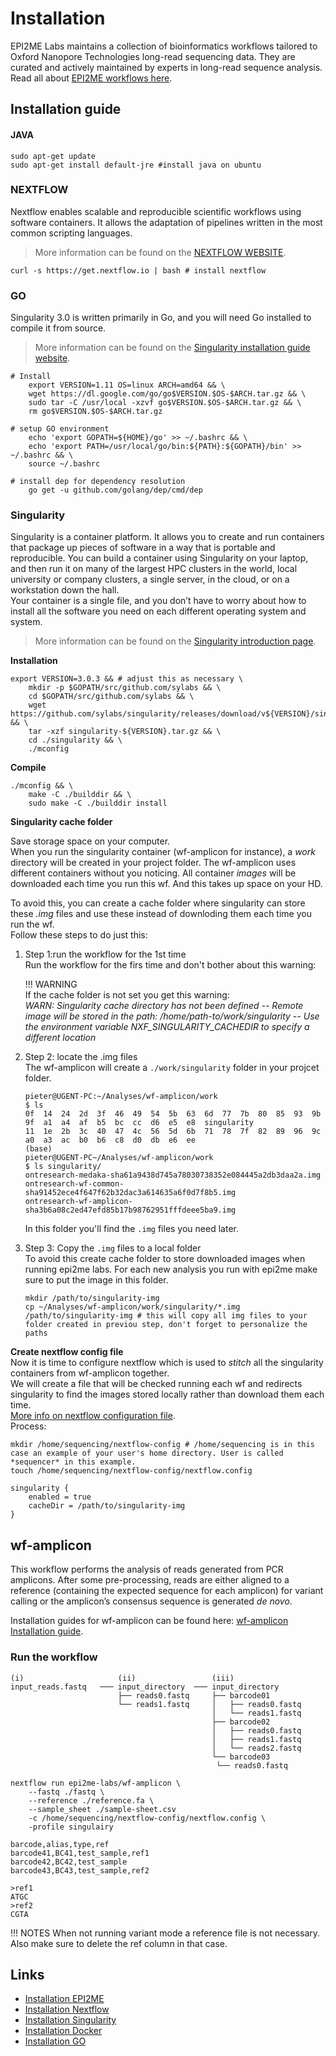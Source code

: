 # Installation  

EPI2ME Labs maintains a collection of bioinformatics workflows tailored to Oxford Nanopore Technologies long-read sequencing data. They are curated and actively maintained by experts in long-read sequence analysis.  
Read all about [EPI2ME workflows here](https://labs.epi2me.io/wfindex/).  
## Installation guide  
#### JAVA  
```shell
sudo apt-get update
sudo apt-get install default-jre #install java on ubuntu
```
### NEXTFLOW  
Nextflow enables scalable and reproducible scientific workflows using software containers. It allows the adaptation of pipelines written in the most common scripting languages.  
> More information can be found on the [NEXTFLOW WEBSITE](https://www.nextflow.io/).
```shell title="Download and install nextflow"
curl -s https://get.nextflow.io | bash # install nextflow
``` 
### GO  
Singularity 3.0 is written primarily in Go, and you will need Go installed to compile it from source.  
> More information can be found on the [Singularity installation guide website](https://docs.sylabs.io/guides/3.0/user-guide/quick_start.html#quick-installation-steps).  

```shell
# Install
	export VERSION=1.11 OS=linux ARCH=amd64 && \
	wget https://dl.google.com/go/go$VERSION.$OS-$ARCH.tar.gz && \
	sudo tar -C /usr/local -xzvf go$VERSION.$OS-$ARCH.tar.gz && \
	rm go$VERSION.$OS-$ARCH.tar.gz

# setup GO environment
	echo 'export GOPATH=${HOME}/go' >> ~/.bashrc && \
	echo 'export PATH=/usr/local/go/bin:${PATH}:${GOPATH}/bin' >> ~/.bashrc && \
	source ~/.bashrc
    
# install dep for dependency resolution
	go get -u github.com/golang/dep/cmd/dep
```
### Singularity  
Singularity is a container platform. It allows you to create and run containers that package up pieces of software in a way that is portable and reproducible. You can build a container using Singularity on your laptop, and then run it on many of the largest HPC clusters in the world, local university or company clusters, a single server, in the cloud, or on a workstation down the hall.  
Your container is a single file, and you don’t have to worry about how to install all the software you need on each different operating system and system.  
> More information can be found on the [Singularity introduction page](https://docs.sylabs.io/guides/3.5/user-guide/introduction.html).  

**Installation**
```shell
export VERSION=3.0.3 && # adjust this as necessary \
    mkdir -p $GOPATH/src/github.com/sylabs && \
    cd $GOPATH/src/github.com/sylabs && \
    wget https://github.com/sylabs/singularity/releases/download/v${VERSION}/singularity-${VERSION}.tar.gz && \
    tar -xzf singularity-${VERSION}.tar.gz && \
    cd ./singularity && \
    ./mconfig
```
**Compile**
```shell
./mconfig && \
    make -C ./builddir && \
    sudo make -C ./builddir install
```  
**Singularity cache folder**  

Save storage space on your computer.  
When you run the singularity container (wf-amplicon for instance), a *work* directory will be created in your project folder. The wf-amplicon uses different containers without you noticing. All container *images* will be downloaded each time you run this wf. And this takes up space on your HD. 

To avoid this, you can create a cache folder where singularity can store these *.img* files and use these instead of downloding them each time you run the wf.  
Follow these steps to do just this:  

1. Step 1:run the workflow for the 1st time  
	Run the workflow for the firs time and don't bother about this warning:

	!!! WARNING  
		If the cache folder is not set you get this warning:  
		*WARN: Singularity cache directory has not been defined -- Remote image will be stored in the path: /home/path-to/work/singularity -- Use the environment variable NXF_SINGULARITY_CACHEDIR to specify a different location*  

2. Step 2: locate the .img files  
	The wf-amplicon will create a `./work/singularity` folder in your projcet folder. 
	```shell
	pieter@UGENT-PC:~/Analyses/wf-amplicon/work
	$ ls
	0f  14  24  2d  3f  46  49  54  5b  63  6d  77  7b  80  85  93  9b  9f  a1  a4  af  b5  bc  cc  d6  e5  e8  singularity
	11  1e  2b  3c  40  47  4c  56  5d  6b  71  78  7f  82  89  96  9c  a0  a3  ac  b0  b6  c8  d0  db  e6  ee
	(base)
	pieter@UGENT-PC~/Analyses/wf-amplicon/work
	$ ls singularity/
	ontresearch-medaka-sha61a9438d745a78030738352e084445a2db3daa2a.img       ontresearch-wf-common-sha91452ece4f647f62b32dac3a614635a6f0d7f8b5.img
	ontresearch-wf-amplicon-sha3b6a08c2ed47efd85b17b98762951fffdeee5ba9.img
	```
	In this folder you'll find the `.img` files you need later.  

3. Step 3: Copy the `.img` files to a local folder  
	To avoid this create cache folder to store downloaded images when running epi2me labs. For each new analysis you run with epi2me make sure to put the image in this folder.  
	```shell
	mkdir /path/to/singularity-img
	cp ~/Analyses/wf-amplicon/work/singularity/*.img /path/to/singularity-img # this will copy all img files to your folder created in previou step, don't forget to personalize the paths  
	```
**Create nextflow config file**  
Now it is time to configure nextflow which is used to *stitch* all the singularity containers from wf-amplicon together.  
We will create a file that will be checked running each wf and redirects singularity to find the images stored locally rather than download them each time.  
[More info on nextflow configuration file](https://www.nextflow.io/docs/latest/config.html).  
Process:  
```shell
mkdir /home/sequencing/nextflow-config # /home/sequencing is in this case an example of your user's home directory. User is called *sequencer* in this example.  
touch /home/sequencing/nextflow-config/nextflow.config
```
```shell title="nextflow.config"
singularity { 
	enabled = true
	cacheDir = /path/to/singularity-img
} 
```  

## wf-amplicon  
This workflow performs the analysis of reads generated from PCR amplicons. After some pre-processing, reads are either aligned to a reference (containing the expected sequence for each amplicon) for variant calling or the amplicon’s consensus sequence is generated *de novo*.  

Installation guides for wf-amplicon can be found here: [wf-amplicon Installation guide](https://labs.epi2me.io/workflows/wf-amplicon/).  

### Run the workflow  
```shell title="data layout"
(i)                     (ii)                 (iii)
input_reads.fastq   ─── input_directory  ─── input_directory
                        ├── reads0.fastq     ├── barcode01
                        └── reads1.fastq     │   ├── reads0.fastq
                                             │   └── reads1.fastq
                                             ├── barcode02
                                             │   ├── reads0.fastq
                                             │   ├── reads1.fastq
                                             │   └── reads2.fastq
                                             └── barcode03
                                              └── reads0.fastq
```
```shell title="Command to run"
nextflow run epi2me-labs/wf-amplicon \
    --fastq ./fastq \
    --reference ./reference.fa \
    --sample_sheet ./sample-sheet.csv
    -c /home/sequencing/nextflow-config/nextflow.config \
    -profile singulairy
```
```shell title="Example: sample-sheet.csv"
barcode,alias,type,ref
barcode41,BC41,test_sample,ref1
barcode42,BC42,test_sample
barcode43,BC43,test_sample,ref2
```
```shell title="Example: reference.fa"
>ref1
ATGC
>ref2
CGTA
```
!!! NOTES
	When not running variant mode a reference file is not necessary. Also make sure to delete the ref column in that case.

## Links   
- [Installation EPI2ME](https://labs.epi2me.io/installation/#installation-on-linux)
- [Installation Nextflow](https://www.nextflow.io/docs/latest/install.html)  
- [Installation Singularity](https://docs.sylabs.io/guides/3.0/user-guide/installation.html)  
- [Installation Docker](https://docs.docker.com/engine/install/ubuntu/)
- [Installation GO](https://go.dev/doc/install)